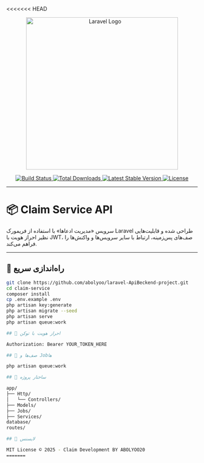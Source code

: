 <<<<<<< HEAD
<p align="center">
  <a href="https://laravel.com" target="_blank">
    <img src="https://raw.githubusercontent.com/laravel/art/master/logo-lockup/5%20SVG/2%20CMYK/1%20Full%20Color/laravel-logolockup-cmyk-red.svg" width="400" alt="Laravel Logo">
  </a>
</p>

<p align="center">
  <a href="https://github.com/laravel/framework/actions">
    <img src="https://github.com/laravel/framework/workflows/tests/badge.svg" alt="Build Status">
  </a>
  <a href="https://packagist.org/packages/laravel/framework">
    <img src="https://img.shields.io/packagist/dt/laravel/framework" alt="Total Downloads">
  </a>
  <a href="https://packagist.org/packages/laravel/framework">
    <img src="https://img.shields.io/packagist/v/laravel/framework" alt="Latest Stable Version">
  </a>
  <a href="https://packagist.org/packages/laravel/framework">
    <img src="https://img.shields.io/packagist/l/laravel/framework" alt="License">
  </a>
</p>

---

# 📦 Claim Service API

سرویس «مدیریت ادعاها» با استفاده از فریمورک Laravel طراحی شده و قابلیت‌هایی نظیر احراز هویت با JWT، صف‌های پس‌زمینه، ارتباط با سایر سرویس‌ها و واکنش‌ها را فراهم می‌کند.

---

## 🚀 راه‌اندازی سریع

```bash
git clone https://github.com/abolyoo/laravel-ApiBeckend-project.git
cd claim-service
composer install
cp .env.example .env
php artisan key:generate
php artisan migrate --seed
php artisan serve
php artisan queue:work

## 🔐 احراز هویت با توکن

Authorization: Bearer YOUR_TOKEN_HERE

## 🧵 صف‌ها و Jobها

php artisan queue:work

## 📂 ساختار پروژه

app/
├── Http/
│   └── Controllers/
├── Models/
├── Jobs/
├── Services/
database/
routes/

## 📜 لایسنس

MIT License © 2025 - Claim Development BY ABOLYOO20
=======
